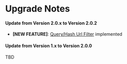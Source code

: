 # Upgrade Notes

#### Update from Version 2.0.x to Version 2.0.2
- **[NEW FEATURE]**: [Query/Hash Url Filter](docs/00_Configuration_Values.md) implemented

#### Update from Version 1.x to Version 2.0.0
TBD
